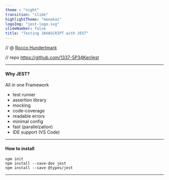 ```yaml
---
theme : "night"
transition: "slide"
highlightTheme: "monokai"
logoImg: "jest-logo.svg"
slideNumber: false
title: "Testing JAVASCRIPT with JEST"
---
```




// @ [Rocco Hundertmark](https://github.com/1337-5P34Ker)

// repo https://github.com/1337-5P34Ker/jest 

---

#### Why JEST?
All in one Framework
* test runner
* assertion library
* mocking
* code-coverage
* readable errors
* minimal config
* fast (parallelzation)
* IDE support (VS Code)

---


#### How to install

```
npm init
npm install --save-dev jest
npm install --save @types/jest
```
---


